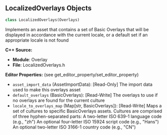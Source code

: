 ## LocalizedOverlays Objects

```python
class LocalizedOverlays(Overlays)
```

Implements an asset that contains a set of Basic Overlays that will be displayed in accordance with
the current locale, or a default set if an appropriate locale is not found

**C++ Source:**

- **Module**: Overlay
- **File**: LocalizedOverlays.h

**Editor Properties:** (see get_editor_property/set_editor_property)

- ``asset_import_data`` (AssetImportData):  [Read-Only] The import data used to make this overlays asset
- ``default_overlays`` (BasicOverlays):  [Read-Write] The overlays to use if no overlays are found for the current culture
- ``locale_to_overlays_map`` (Map[str, BasicOverlays]):  [Read-Write] Maps a set of cultures to specific BasicOverlays assets.
  Cultures are comprised of three hyphen-separated parts:
               A two-letter ISO 639-1 language code (e.g., "zh")
               An optional four-letter ISO 15924 script code (e.g., "Hans")
               An optional two-letter ISO 3166-1 country code  (e.g., "CN")

<a id="unreal.BasicOverlaysFactory"></a>